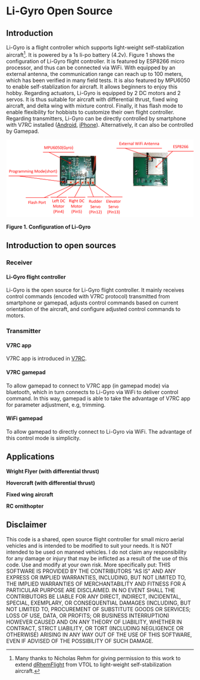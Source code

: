 # Li-Gyro Open Source
## Introduction
Li-Gyro is a flight controller which supports light-weight self-stablization aircraft[^1]. It is powered by a 1s li-po battery (4.2v). Figure 1 shows the configuration of Li-Gyro flight controller. It is featured by ESP8266 micro processor, and thus can be connected via WiFi. With equipped by an external antenna, the communication range can reach up to 100 meters, which has been verified in many field tests. It is also featured by MPU6050 to enable self-stablization for aircraft. It allows beginners to enjoy this hobby. Regarding actuators, Li-Gyro is equipped by 2 DC motors and 2 servos. It is thus suitable for aircraft with differential thrust, fixed wing aircraft, and delta wing with mixture control. Finally, it has flash mode to enable flexibility for hobbists to customize their own flight controller.
Regarding transmitters, Li-Gyro can be directly controlled by smartphone with V7RC installed ([Android](https://play.google.com/store/apps/details?id=com.v7idea.v7rcliteandroidsdkversion&hl=zh_TW&gl=US), [iPhone](https://apps.apple.com/tw/app/v7rc/id1390983964)). Alternatively, it can also be controlled by Gamepad.

[^1]: Many thanks to Nicholas Rehm for giving permission to this work to extend [dRhemFlight](https://github.com/nickrehm/dRehmFlight) from VTOL to light-weight self-stabilization aircraft.

![Li-Gyro specification](https://github.com/ChihChuanCheng/Li-Gyro/blob/main/Li-GyroFlightController[en].png)

**Figure 1. Configuration of Li-Gyro**
 

## Introduction to open sources
### Receiver
#### Li-Gyro flight controller
Li-Gyro is the open source for Li-Gyro flight controller. It mainly receives control commands (encoded with V7RC protocol) transmitted from smartphone or gamepad, adjusts control commands based on current orientation of the aircraft, and configure adjusted control commands to motors.
### Transmitter
#### V7RC app
V7RC app is introduced in [V7RC](https://hackmd.io/@accomdemy/v7rc).
#### V7RC gamepad
To allow gamepad to connect to V7RC app (in gamepad mode) via bluetooth, which in turn connects to Li-Gyro via WiFi to deliver control command. In this way, gamepad is able to take the advantage of V7RC app for parameter adjustment, e.g, trimming.
#### WiFi gamepad
To allow gamepad to directly connect to Li-Gyro via WiFi. The advantage of this control mode is simplicity.

## Applications
**Wright Flyer (with differential thrust)**

**Hovercraft (with differential thrust)**

**Fixed wing aircraft**

**RC ornithopter**

## Disclaimer
This code is a shared, open source flight controller for small micro aerial vehicles and is intended to be modified to suit your needs. It is NOT intended to be used on manned vehicles. I do not claim any responsibility for any damage or injury that may be inflicted as a result of the use of this code. Use and modify at your own risk. More specifically put:
THIS SOFTWARE IS PROVIDED BY THE CONTRIBUTORS "AS IS" AND ANY EXPRESS OR IMPLIED WARRANTIES, INCLUDING, BUT NOT LIMITED TO, THE IMPLIED WARRANTIES OF MERCHANTABILITY AND FITNESS FOR A PARTICULAR PURPOSE ARE DISCLAIMED. IN NO EVENT SHALL THE CONTRIBUTORS BE LIABLE FOR ANY DIRECT, INDIRECT, INCIDENTAL, SPECIAL, EXEMPLARY, OR CONSEQUENTIAL DAMAGES (INCLUDING, BUT NOT LIMITED TO, PROCUREMENT OF SUBSTITUTE GOODS OR SERVICES; LOSS OF USE, DATA, OR PROFITS; OR BUSINESS INTERRUPTION) HOWEVER CAUSED AND ON ANY THEORY OF LIABILITY, WHETHER IN CONTRACT, STRICT LIABILITY, OR TORT (INCLUDING NEGLIGENCE OR OTHERWISE) ARISING IN ANY WAY OUT OF THE USE OF THIS SOFTWARE, EVEN IF ADVISED OF THE POSSIBILITY OF SUCH DAMAGE.

